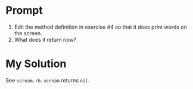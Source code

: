 # Prompt

1. Edit the method definition in exercise #4 so that it does print words on the screen.
2. What does it return now?

# My Solution

See `scream.rb`.
`scream` returns `nil`.
